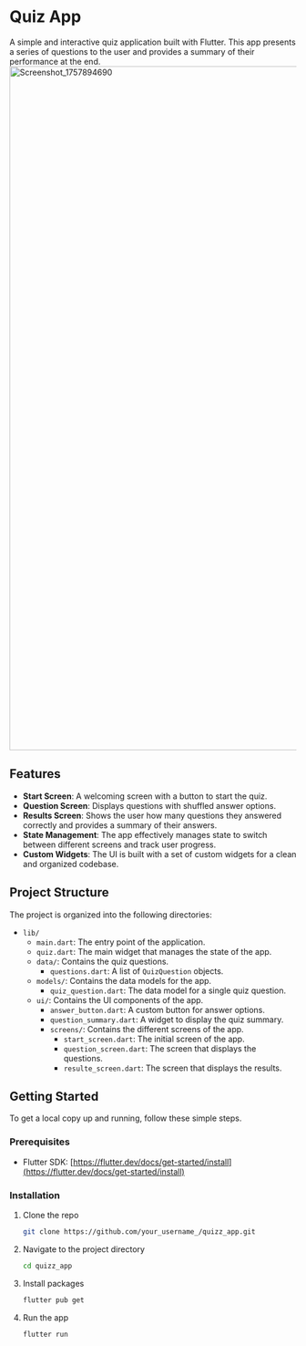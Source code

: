 # Quiz App

A simple and interactive quiz application built with Flutter. This app presents a series of questions to the user and provides a summary of their performance at the end.
<img width="540" height="1200" alt="Screenshot_1757894690" src="https://github.com/user-attachments/assets/582cffc8-6ce4-4842-b21a-4e33ec640938" />



## Features

- **Start Screen**: A welcoming screen with a button to start the quiz.
- **Question Screen**: Displays questions with shuffled answer options.
- **Results Screen**: Shows the user how many questions they answered correctly and provides a summary of their answers.
- **State Management**: The app effectively manages state to switch between different screens and track user progress.
- **Custom Widgets**: The UI is built with a set of custom widgets for a clean and organized codebase.

## Project Structure

The project is organized into the following directories:

- `lib/`
  - `main.dart`: The entry point of the application.
  - `quiz.dart`: The main widget that manages the state of the app.
  - `data/`: Contains the quiz questions.
    - `questions.dart`: A list of `QuizQuestion` objects.
  - `models/`: Contains the data models for the app.
    - `quiz_question.dart`: The data model for a single quiz question.
  - `ui/`: Contains the UI components of the app.
    - `answer_button.dart`: A custom button for answer options.
    - `question_summary.dart`: A widget to display the quiz summary.
    - `screens/`: Contains the different screens of the app.
      - `start_screen.dart`: The initial screen of the app.
      - `question_screen.dart`: The screen that displays the questions.
      - `resulte_screen.dart`: The screen that displays the results.

## Getting Started

To get a local copy up and running, follow these simple steps.

### Prerequisites

- Flutter SDK: [https://flutter.dev/docs/get-started/install](https://flutter.dev/docs/get-started/install)

### Installation

1. Clone the repo
   ```sh
   git clone https://github.com/your_username_/quizz_app.git
   ```
2. Navigate to the project directory
   ```sh
   cd quizz_app
   ```
3. Install packages
   ```sh
   flutter pub get
   ```
4. Run the app
   ```sh
   flutter run
   ```


